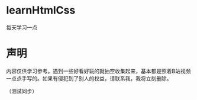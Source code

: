 # learnHtmlCss
每天学习一点

# 声明
内容仅供学习参考。遇到一些好看好玩的就抽空收集起来，基本都是照着B站视频一点点手写的。如果有侵犯到了别人的权益，请联系我，我将立刻删除。

（测试同步）
